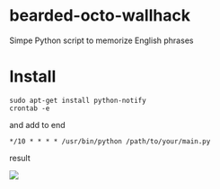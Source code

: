 bearded-octo-wallhack
=====================

Simpe Python  script to memorize English phrases

Install
=======

```
sudo apt-get install python-notify
crontab -e
```
and add to end 
```
*/10 * * * * /usr/bin/python /path/to/your/main.py
```

result

![](https://raw.github.com/s-y/bearded-octo-wallhack/master/image.png)
